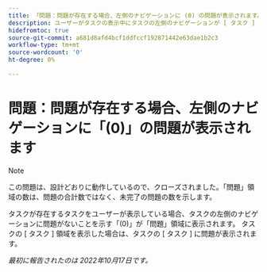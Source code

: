 ```yaml
---
title: 「問題：問題が存在する場合、左側のナビゲーションに (0) の問題が表示されます。
description: ユーザーがタスクの表示中にタスクの左側のナビゲーションが [ タスク ] 領域に表示され、問題がないことを示します。 ユーザーがタスクの [ タスク ] 領域を表示すると、タスクの [ タスク ] に問題が表示されます。
hidefromtoc: true
source-git-commit: a681d8afd4bcf1ddfccf192871442e63dae1b2c3
workflow-type: tm+mt
source-wordcount: '0'
ht-degree: 0%

---
```



# 問題：問題が存在する場合、左側のナビゲーションに「(0)」の問題が表示されます

>[!NOTE]
>
>この問題は、設計どおりに動作しているので、クローズされました。「問題」領域の数は、問題の合計数ではなく、未完了の問題の数を示します。

タスクが存在するタスクをユーザーが表示している場合、タスクの左側のナビゲーションに問題がないことを示す「(0)」が「問題」領域に表示されます。 タスクの [ タスク ] 領域を表示した場合は、タスクの [ タスク ] に問題が表示されます。

_最初に報告されたのは 2022年10月17日です。_

